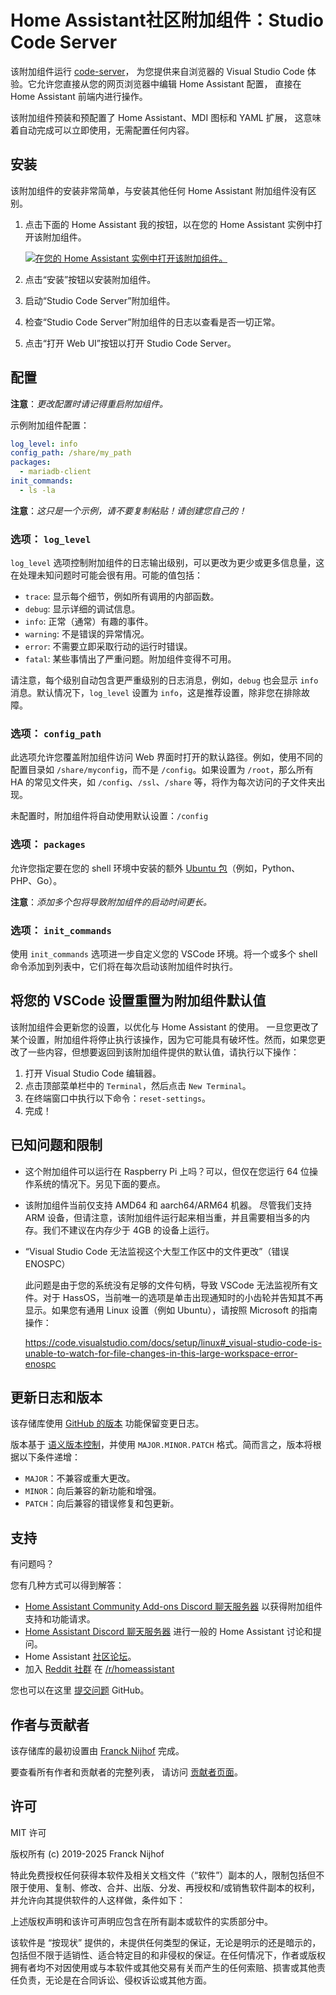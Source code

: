# Home Assistant社区附加组件：Studio Code Server

该附加组件运行 [code-server](https://github.com/coder/code-server)，
为您提供来自浏览器的 Visual Studio Code 体验。它允许您直接从您的网页浏览器中编辑 Home Assistant 配置，
直接在 Home Assistant 前端内进行操作。

该附加组件预装和预配置了 Home Assistant、MDI 图标和 YAML 扩展，
这意味着自动完成可以立即使用，无需配置任何内容。

## 安装

该附加组件的安装非常简单，与安装其他任何 Home Assistant 附加组件没有区别。

1. 点击下面的 Home Assistant 我的按钮，以在您的 Home Assistant 实例中打开该附加组件。

   [![在您的 Home Assistant 实例中打开该附加组件。][addon-badge]][addon]

1. 点击“安装”按钮以安装附加组件。
1. 启动“Studio Code Server”附加组件。
1. 检查“Studio Code Server”附加组件的日志以查看是否一切正常。
1. 点击“打开 Web UI”按钮以打开 Studio Code Server。

## 配置

**注意**：_更改配置时请记得重启附加组件。_

示例附加组件配置：

```yaml
log_level: info
config_path: /share/my_path
packages:
  - mariadb-client
init_commands:
  - ls -la
```

**注意**：_这只是一个示例，请不要复制粘贴！请创建您自己的！_

### 选项： `log_level`

`log_level` 选项控制附加组件的日志输出级别，可以更改为更少或更多信息量，这在处理未知问题时可能会很有用。可能的值包括：

- `trace`: 显示每个细节，例如所有调用的内部函数。
- `debug`: 显示详细的调试信息。
- `info`: 正常（通常）有趣的事件。
- `warning`: 不是错误的异常情况。
- `error`: 不需要立即采取行动的运行时错误。
- `fatal`: 某些事情出了严重问题。附加组件变得不可用。

请注意，每个级别自动包含更严重级别的日志消息，例如，`debug` 也会显示 `info` 消息。默认情况下，`log_level` 设置为 `info`，这是推荐设置，除非您在排除故障。

### 选项： `config_path`

此选项允许您覆盖附加组件访问 Web 界面时打开的默认路径。例如，使用不同的配置目录如 `/share/myconfig`，而不是 `/config`。如果设置为 `/root`，那么所有 HA 的常见文件夹，如 `/config`、`/ssl`、`/share` 等，将作为每次访问的子文件夹出现。

未配置时，附加组件将自动使用默认设置：`/config`

### 选项： `packages`

允许您指定要在您的 shell 环境中安装的额外 [Ubuntu 包][ubuntu-packages]（例如，Python、PHP、Go）。

**注意**：_添加多个包将导致附加组件的启动时间更长。_

### 选项： `init_commands`

使用 `init_commands` 选项进一步自定义您的 VSCode 环境。将一个或多个 shell 命令添加到列表中，它们将在每次启动该附加组件时执行。

## 将您的 VSCode 设置重置为附加组件默认值

该附加组件会更新您的设置，以优化与 Home Assistant 的使用。
一旦您更改了某个设置，附加组件将停止执行该操作，因为它可能具有破坏性。然而，如果您更改了一些内容，但想要返回到该附加组件提供的默认值，请执行以下操作：

1. 打开 Visual Studio Code 编辑器。
1. 点击顶部菜单栏中的 `Terminal`，然后点击 `New Terminal`。
1. 在终端窗口中执行以下命令：`reset-settings`。
1. 完成！

## 已知问题和限制

- 这个附加组件可以运行在 Raspberry Pi 上吗？可以，但仅在您运行 64 位操作系统的情况下。另见下面的要点。
- 该附加组件当前仅支持 AMD64 和 aarch64/ARM64 机器。
  尽管我们支持 ARM 设备，但请注意，该附加组件运行起来相当重，并且需要相当多的内存。我们不建议在内存少于 4GB 的设备上运行。
- “Visual Studio Code 无法监视这个大型工作区中的文件更改”（错误 ENOSPC）

  此问题是由于您的系统没有足够的文件句柄，导致 VSCode 无法监视所有文件。对于 HassOS，当前唯一的选项是单击出现通知时的小齿轮并告知其不再显示。如果您有通用 Linux 设置（例如 Ubuntu），请按照 Microsoft 的指南操作：

  <https://code.visualstudio.com/docs/setup/linux#_visual-studio-code-is-unable-to-watch-for-file-changes-in-this-large-workspace-error-enospc>

## 更新日志和版本

该存储库使用 [GitHub 的版本][releases] 功能保留变更日志。

版本基于 [语义版本控制][semver]，并使用 `MAJOR.MINOR.PATCH` 格式。简而言之，版本将根据以下条件递增：

- `MAJOR`：不兼容或重大更改。
- `MINOR`：向后兼容的新功能和增强。
- `PATCH`：向后兼容的错误修复和包更新。

## 支持

有问题吗？

您有几种方式可以得到解答：

- [Home Assistant Community Add-ons Discord 聊天服务器][discord] 以获得附加组件支持和功能请求。
- [Home Assistant Discord 聊天服务器][discord-ha] 进行一般的 Home Assistant 讨论和提问。
- Home Assistant [社区论坛][forum]。
- 加入 [Reddit 社群][reddit] 在 [/r/homeassistant][reddit]

您也可以在这里 [提交问题][issue] GitHub。

## 作者与贡献者

该存储库的最初设置由 [Franck Nijhof][frenck] 完成。

要查看所有作者和贡献者的完整列表，
请访问 [贡献者页面][contributors]。

## 许可

MIT 许可

版权所有 (c) 2019-2025 Franck Nijhof

特此免费授权任何获得本软件及相关文档文件（“软件”）副本的人，限制包括但不限于使用、复制、修改、合并、出版、分发、再授权和/或销售软件副本的权利，并允许向其提供软件的人这样做，条件如下：

上述版权声明和该许可声明应包含在所有副本或软件的实质部分中。

该软件是 “按现状” 提供的，未提供任何类型的保证，无论是明示的还是暗示的，包括但不限于适销性、适合特定目的和非侵权的保证。在任何情况下，作者或版权拥有者均不对因使用或与本软件或其他交易有关而产生的任何索赔、损害或其他责任负责，无论是在合同诉讼、侵权诉讼或其他方面。

[addon-badge]: https://my.home-assistant.io/badges/supervisor_addon.svg
[addon]: https://my.home-assistant.io/redirect/supervisor_addon/?addon=a0d7b954_vscode&repository_url=https%3A%2F%2Fgithub.com%2Fhassio-addons%2Frepository
[contributors]: https://github.com/hassio-addons/addon-vscode/graphs/contributors
[discord-ha]: https://discord.gg/c5DvZ4e
[discord]: https://discord.me/hassioaddons
[forum]: https://community.home-assistant.io/t/home-assistant-community-add-on-visual-studio-code/107863?u=frenck
[frenck]: https://github.com/frenck
[issue]: https://github.com/hassio-addons/addon-vscode/issues
[reddit]: https://reddit.com/r/homeassistant
[releases]: https://github.com/hassio-addons/addon-vscode/releases
[semver]: https://semver.org/spec/v2.0.0
[ubuntu-packages]: https://packages.ubuntu.com